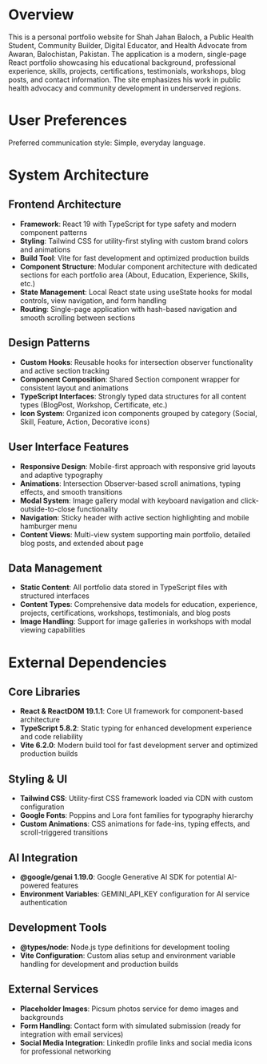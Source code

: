 # Overview

This is a personal portfolio website for Shah Jahan Baloch, a Public Health Student, Community Builder, Digital Educator, and Health Advocate from Awaran, Balochistan, Pakistan. The application is a modern, single-page React portfolio showcasing his educational background, professional experience, skills, projects, certifications, testimonials, workshops, blog posts, and contact information. The site emphasizes his work in public health advocacy and community development in underserved regions.

# User Preferences

Preferred communication style: Simple, everyday language.

# System Architecture

## Frontend Architecture
- **Framework**: React 19 with TypeScript for type safety and modern component patterns
- **Styling**: Tailwind CSS for utility-first styling with custom brand colors and animations
- **Build Tool**: Vite for fast development and optimized production builds
- **Component Structure**: Modular component architecture with dedicated sections for each portfolio area (About, Education, Experience, Skills, etc.)
- **State Management**: Local React state using useState hooks for modal controls, view navigation, and form handling
- **Routing**: Single-page application with hash-based navigation and smooth scrolling between sections

## Design Patterns
- **Custom Hooks**: Reusable hooks for intersection observer functionality and active section tracking
- **Component Composition**: Shared Section component wrapper for consistent layout and animations
- **TypeScript Interfaces**: Strongly typed data structures for all content types (BlogPost, Workshop, Certificate, etc.)
- **Icon System**: Organized icon components grouped by category (Social, Skill, Feature, Action, Decorative icons)

## User Interface Features
- **Responsive Design**: Mobile-first approach with responsive grid layouts and adaptive typography
- **Animations**: Intersection Observer-based scroll animations, typing effects, and smooth transitions
- **Modal System**: Image gallery modal with keyboard navigation and click-outside-to-close functionality
- **Navigation**: Sticky header with active section highlighting and mobile hamburger menu
- **Content Views**: Multi-view system supporting main portfolio, detailed blog posts, and extended about page

## Data Management
- **Static Content**: All portfolio data stored in TypeScript files with structured interfaces
- **Content Types**: Comprehensive data models for education, experience, projects, certifications, workshops, testimonials, and blog posts
- **Image Handling**: Support for image galleries in workshops with modal viewing capabilities

# External Dependencies

## Core Libraries
- **React & ReactDOM 19.1.1**: Core UI framework for component-based architecture
- **TypeScript 5.8.2**: Static typing for enhanced development experience and code reliability
- **Vite 6.2.0**: Modern build tool for fast development server and optimized production builds

## Styling & UI
- **Tailwind CSS**: Utility-first CSS framework loaded via CDN with custom configuration
- **Google Fonts**: Poppins and Lora font families for typography hierarchy
- **Custom Animations**: CSS animations for fade-ins, typing effects, and scroll-triggered transitions

## AI Integration
- **@google/genai 1.19.0**: Google Generative AI SDK for potential AI-powered features
- **Environment Variables**: GEMINI_API_KEY configuration for AI service authentication

## Development Tools
- **@types/node**: Node.js type definitions for development tooling
- **Vite Configuration**: Custom alias setup and environment variable handling for development and production builds

## External Services
- **Placeholder Images**: Picsum photos service for demo images and backgrounds
- **Form Handling**: Contact form with simulated submission (ready for integration with email services)
- **Social Media Integration**: LinkedIn profile links and social media icons for professional networking